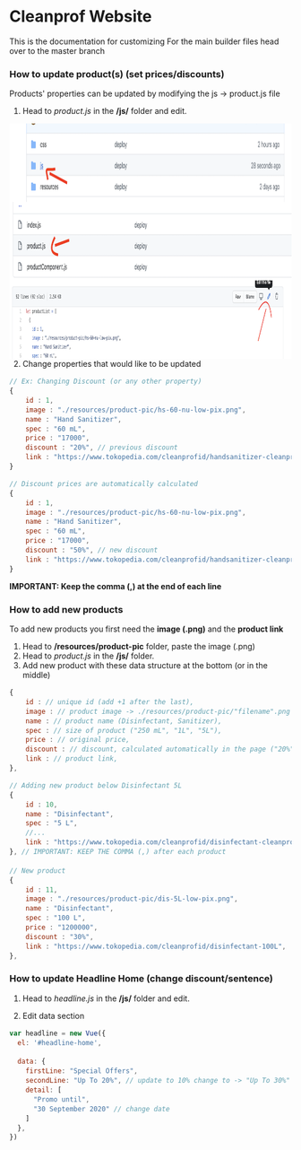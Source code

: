 
# Cleanprof Website

This is the documentation for customizing
For the main builder files head over to the master branch

### How to update product(s) (set prices/discounts)
Products' properties can be updated by modifying the js -> product.js file

1. Head to *product.js* in the **/js/** folder and edit.

<img align="left" width="1000" height="140" src="https://github.com/cleanprof/cleanprof/blob/gh-pages/github/edit-product-1.png">
<img align="left" width="1000" height="140" src="https://github.com/cleanprof/cleanprof/blob/gh-pages/github/edit-product-2.png">
<img align="left" width="1000" height="140" src="https://github.com/cleanprof/cleanprof/blob/gh-pages/github/edit-product-3.png">


2. Change properties that would like to be updated
```javascript
// Ex: Changing Discount (or any other property)
{
    id : 1,
    image : "./resources/product-pic/hs-60-nu-low-pix.png",
    name : "Hand Sanitizer",
    spec : "60 mL",
    price : "17000",
    discount : "20%", // previous discount
    link : "https://www.tokopedia.com/cleanprofid/handsanitizer-cleanprof-60ml",
}
```
```javascript
// Discount prices are automatically calculated
{
    id : 1,
    image : "./resources/product-pic/hs-60-nu-low-pix.png",
    name : "Hand Sanitizer",
    spec : "60 mL",
    price : "17000", 
    discount : "50%", // new discount
    link : "https://www.tokopedia.com/cleanprofid/handsanitizer-cleanprof-60ml",
}
```
**IMPORTANT: Keep the comma (,) at the end of each line**
  
### How to add new products
To add new products you first need the **image (.png)** and the **product link** 

1. Head to **/resources/product-pic** folder, paste the image (.png)
2. Head to *product.js* in the **/js/** folder.
3. Add new product with these data structure at the bottom (or in the middle)
```javascript
{
    id : // unique id (add +1 after the last),
    image : // product image -> ./resources/product-pic/"filename".png
    name : // product name (Disinfectant, Sanitizer),
    spec : // size of product ("250 mL", "1L", "5L"),
    price : // original price,
    discount : // discount, calculated automatically in the page ("20%", "50%")
    link : // product link,
},
```

```javascript
// Adding new product below Disinfectant 5L
{
    id : 10,
    name : "Disinfectant",
    spec : "5 L",
    //...
    link : "https://www.tokopedia.com/cleanprofid/disinfectant-cleanprof-5l",
}, // IMPORTANT: KEEP THE COMMA (,) after each product

// New product
{
    id : 11,
    image : "./resources/product-pic/dis-5L-low-pix.png",
    name : "Disinfectant",
    spec : "100 L",
    price : "1200000",
    discount : "30%",
    link : "https://www.tokopedia.com/cleanprofid/disinfectant-100L",
},


```
  

### How to update Headline Home (change discount/sentence)
1. Head to *headline.js* in the **/js/** folder and edit.

2. Edit data section
```javascript
var headline = new Vue({
  el: '#headline-home',

  data: {
    firstLine: "Special Offers", 
    secondLine: "Up To 20%", // update to 10% change to -> "Up To 30%"
    detail: [ 
      "Promo until",
      "30 September 2020" // change date
    ]
  },
})
```
